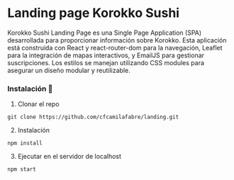 # Landing page Korokko Sushi

Korokko Sushi Landing Page es una Single Page Application (SPA) desarrollada para proporcionar información sobre Korokko. Esta aplicación está construida con React y react-router-dom para la navegación, Leaflet para la integración de mapas interactivos, y EmailJS para gestionar suscripciones. Los estilos se manejan utilizando CSS modules para asegurar un diseño modular y reutilizable.

### Instalación 🔧

1. Clonar el repo

```
git clone https://github.com/cfcamilafabre/landing.git
```
2. Instalación

```
npm install
```
3. Ejecutar en el servidor de localhost

```
npm start
```
